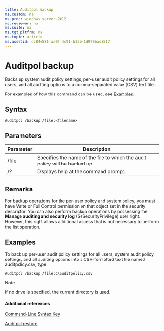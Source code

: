 ```yaml
---
title: Auditpol backup
ms.custom: na
ms.prod: windows-server-2012
ms.reviewer: na
ms.suite: na
ms.tgt_pltfrm: na
ms.topic: article
ms.assetid: dc84e581-aa0f-4c91-b13b-1d970bad5517
---
```

# Auditpol backup
Backs up system audit policy settings, per\-user audit policy settings for all users, and all auditing options to a comma\-separated value \(CSV\) text file.  
  
For examples of how this command can be used, see [Examples](#BKMK_examples).  
  
## Syntax  
  
```  
Auditpol /backup /file:<filename>  
```  
  
## Parameters  
  
|Parameter|Description|  
|-------------|---------------|  
|\/file|Specifies the name of the file to which the audit policy will be backed up.|  
|\/?|Displays help at the command prompt.|  
  
## Remarks  
For backup operations for the per\-user policy and system policy, you must have Write or Full Control permission on that object set in the security descriptor. You can also perform backup operations by possessing the **Manage auditing and security log** \(SeSecurityPrivilege\) user right. However, this right allows additional access that is not necessary to perform the list operation.  
  
## <a name="BKMK_examples"></a>Examples  
To back up per\-user audit policy settings for all users, system audit policy settings, and all auditing options into a CSV\-formatted text file named auditpolicy.csv, type:  
  
```  
Auditpol /backup /file:C\auditpolicy.csv   
```  
  
> [!NOTE]  
> If no drive is specified, the current directory is used.  
  
#### Additional references  
[Command-Line Syntax Key](../Topic/Command-Line-Syntax-Key.md)  
  
[Auditpol restore](../Topic/Auditpol-restore.md)  
  
